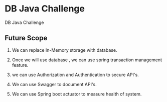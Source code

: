 # DB Java Challenge
DB Java Challenge
  
## Future Scope 

1. We can replace In-Memory storage with database. 

2. Once we will use database , we can use spring transaction management feature. 

3. we can use Authorization and Authentication to secure API's.

4. We can use Swagger to document API's.

5. We can use Spring boot actuator to measure health of system.

